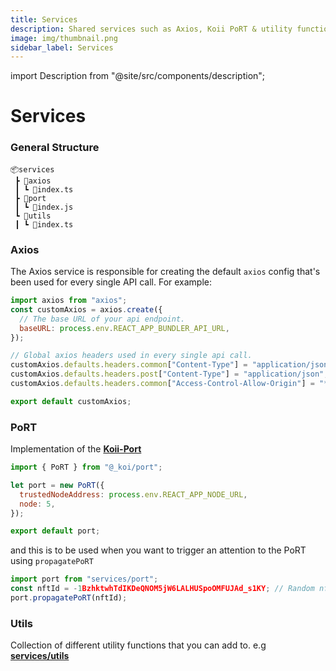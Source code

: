 ```yaml
---
title: Services
description: Shared services such as Axios, Koii PoRT & utility functions. You can find more useful functions in utils/index.ts
image: img/thumbnail.png
sidebar_label: Services
---
```


import Description from "@site/src/components/description";

# Services

<Description
  text="Shared services such as Axios, Koii PoRT & utility functions. You can find
  more useful functions in utils/index.ts"
/>

### General Structure

```
📦services
 ┣ 📂axios
 ┃ ┗ 📜index.ts
 ┣ 📂port
 ┃ ┗ 📜index.js
 ┗ 📂utils
 ┃ ┗ 📜index.ts

```

### Axios

The Axios service is responsible for creating the default `axios` config that's been used for every single API call. For example:

```jsx
import axios from "axios";
const customAxios = axios.create({
  // The base URL of your api endpoint.
  baseURL: process.env.REACT_APP_BUNDLER_API_URL,
});

// Global axios headers used in every single api call.
customAxios.defaults.headers.common["Content-Type"] = "application/json";
customAxios.defaults.headers.post["Content-Type"] = "application/json";
customAxios.defaults.headers.common["Access-Control-Allow-Origin"] = "*";

export default customAxios;
```

### PoRT

Implementation of the [**Koii-Port**](https://github.com/koii-network/koi-PoRT)

```jsx
import { PoRT } from "@_koi/port";

let port = new PoRT({
  trustedNodeAddress: process.env.REACT_APP_NODE_URL,
  node: 5,
});

export default port;
```

and this is to be used when you want to trigger an attention to the PoRT using `propagatePoRT`

```jsx
import port from "services/port";
const nftId = -1BzhktwhTdIKDeQNOM5jW6LALHUSpoOMFUJAd_s1KY; // Random nft id
port.propagatePoRT(nftId);
```

### Utils

Collection of different utility functions that you can add to. e.g [**services/utils**](https://github.com/koii-network/koii.X/blob/main/src/services/utils/index.ts) &#x20;

